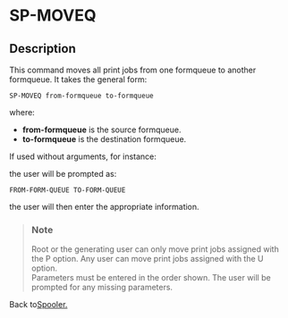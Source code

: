 # SP-MOVEQ

<PageHeader />

## Description

This command moves all print jobs from one formqueue to another formqueue. It takes the general form:

```
SP-MOVEQ from-formqueue to-formqueue
```

where:

- **from-formqueue** is the source formqueue.
- **to-formqueue** is the destination formqueue.

If used without arguments, for instance:

the user will be prompted as:

```
FROM-FORM-QUEUE TO-FORM-QUEUE
```

the user will then enter the appropriate information.

> ### Note
>
> Root or the generating user can only move print jobs assigned with the P option. Any user can move print jobs assigned with the U option.  
> Parameters must be entered in the order shown. The user will be prompted for any missing parameters.

Back to[Spooler.](./../jbase-spooler)

<PageFooter />
